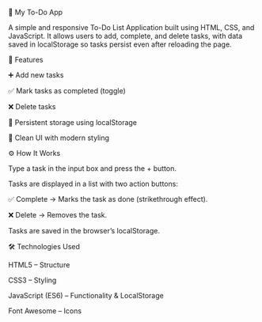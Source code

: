 📝 My To-Do App

A simple and responsive To-Do List Application built using HTML, CSS, and JavaScript.
It allows users to add, complete, and delete tasks, with data saved in localStorage so tasks persist even after reloading the page.

🚀 Features

➕ Add new tasks

✅ Mark tasks as completed (toggle)

❌ Delete tasks

💾 Persistent storage using localStorage

🎨 Clean UI with modern styling

⚙️ How It Works

Type a task in the input box and press the + button.

Tasks are displayed in a list with two action buttons:

✅ Complete → Marks the task as done (strikethrough effect).

❌ Delete → Removes the task.

Tasks are saved in the browser’s localStorage.

🛠️ Technologies Used

HTML5 – Structure

CSS3 – Styling

JavaScript (ES6) – Functionality & LocalStorage

Font Awesome – Icons
